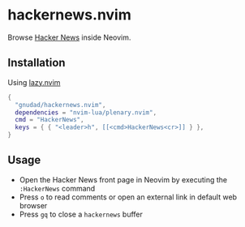 # hackernews.nvim

Browse [Hacker News](https://news.ycombinator.com) inside Neovim.

## Installation
Using [lazy.nvim](https://github.com/folke/lazy.nvim)
```lua
{ 
  "gnudad/hackernews.nvim",
  dependencies = "nvim-lua/plenary.nvim",
  cmd = "HackerNews",
  keys = { { "<leader>h", [[<cmd>HackerNews<cr>]] } },
}
```

## Usage
- Open the Hacker News front page in Neovim by executing the `:HackerNews` command
- Press `o` to read comments or open an external link in default web browser
- Press `gq` to close a `hackernews` buffer

